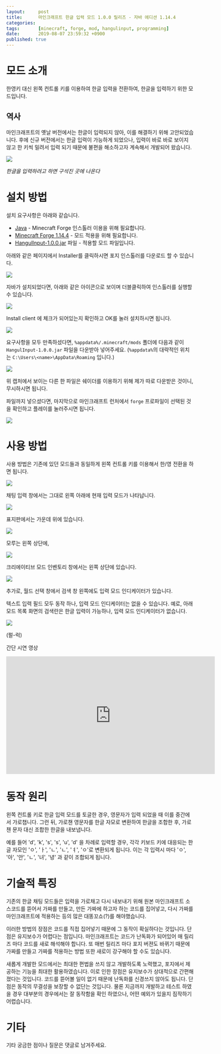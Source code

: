 ```yaml
---
layout:     post
title:      마인크래프트 한글 입력 모드 1.0.0 릴리즈 - 자바 에디션 1.14.4
categories:
tags:       [minecraft, forge, mod, hangulinput, programming]
date:       2019-08-07 23:59:32 +0900
published: true
---
```


# 모드 소개

한영키 대신 왼쪽 컨트롤 키를 이용하여 한글 입력을 전환하여, 한글을 입력하기 위한 모드입니다.

## 역사

마인크래프트의 옛날 버전에서는 한글이 입력되지 않아, 이를 해결하기 위해 고안되었습니다.
후에 신규 버전에서는 한글 입력이 가능하게 되었으나, 입력이 바로 바로 보이지 않고 한 키씩 밀려서 입력 되기 때문에 불편을 해소하고자 계속해서 개발되어 왔습니다.

![](/assets/posts/hangulinput-1.0.0/problem.png)

*한글을 입력하려고 하면 구석진 곳에 나온다*

# 설치 방법

설치 요구사항은 아래와 같습니다.

 * [Java](https://www.java.com/ko/) - Minecraft Forge 인스톨러 이용을 위해 필요합니다.
 * [Minecraft Forge 1.14.4](https://files.minecraftforge.net/maven/net/minecraftforge/forge/index_1.14.4.html) - 모드 적용을 위해 필요합니다.
 * [HangulInput-1.0.0.jar](https://github.com/rlj1202/HangulInput/releases/tag/1.0.0) 파일 - 적용할 모드 파일입니다.

아래와 같은 페이지에서 Installer를 클릭하시면 포지 인스톨러를 다운로드 할 수 있습니다.

<!-- more -->

![](/assets/posts/hangulinput-1.0.0/forge_page.png)

자바가 설치되었다면, 아래와 같은 아이콘으로 보이며 더블클릭하여 인스톨러를 실행할 수 있습니다.

![](/assets/posts/hangulinput-1.0.0/forge_installer_file.png)

Install client 에 체크가 되어있는지 확인하고 OK를 눌러 설치하시면 됩니다.

![](/assets/posts/hangulinput-1.0.0/forge_installer.png)


요구사항을 모두 만족하셨다면, ``%appdata%/.minecraft/mods`` 폴더에 다음과 같이
``HangulInput-1.0.0.jar`` 파일을 다운받아 넣어주세요.
(``%appdata%``의 대략적인 위치는 ``C:\Users\<name>\AppData\Roaming`` 입니다.)

![](/assets/posts/hangulinput-1.0.0/capture_0.png)

위 캡처에서 보이는 다른 한 파일은 쉐이더를 이용하기 위해 제가 따로 다운받은 것이니, 무시하시면 됩니다.

파일까지 넣으셨다면, 마지막으로 마인크래프트 런처에서 ``forge`` 프로파일이 선택된 것을 확인하고 플레이를 눌러주시면 됩니다.

![](/assets/posts/hangulinput-1.0.0/launcher.png)

# 사용 방법

사용 방법은 기존에 있던 모드들과 동일하게 왼쪽 컨트롤 키를 이용해서 한/영 전환을 하면 됩니다.

![](/assets/posts/hangulinput-1.0.0/screenshot_0.png)

채팅 입력 창에서는 그대로 왼쪽 아래에 현재 입력 모드가 나타납니다.

![](/assets/posts/hangulinput-1.0.0/screenshot_1.png)

표지판에서는 가운데 위에 있습니다.

![](/assets/posts/hangulinput-1.0.0/screenshot_2.png)

모루는 왼쪽 상단에,

![](/assets/posts/hangulinput-1.0.0/screenshot_3.png)

크리에이티브 모드 인벤토리 창에서는 왼쪽 상단에 있습니다.

![](/assets/posts/hangulinput-1.0.0/screenshot_4.png)

추가로, 월드 선택 창에서 검색 창 왼쪽에도 입력 모드 인디케이터가 있습니다.

텍스트 입력 필드 모두 동작 하나, 입력 모드 인디케이터는 없을 수 있습니다.
예로, 아래 모드 목록 화면의 검색란은 한글 입력이 가능하나, 입력 모드 인디케이터가 없습니다.

![](/assets/posts/hangulinput-1.0.0/screenshot_5.png)

(펄-럭)

간단 시연 영상

<iframe width="560" height="315" src="https://www.youtube.com/embed/0heqYohTLfA" frameborder="0" allow="accelerometer; autoplay; encrypted-media; gyroscope; picture-in-picture" allowfullscreen></iframe>

# 동작 원리

왼쪽 컨트롤 키로 한글 입력 모드를 토글한 경우, 영문자가 입력 되었을 때 이를 중간에서 가로챕니다.
그런 뒤, 가로챈 영문자를 한글 자모로 변환하여 한글을 조합한 후, 가로챈 문자 대신 조합한 한글을 내보냅니다.

예를 들어 'd', 'k', 's', 's', 'u', 'd' 을 차례로 입력할 경우, 각각 키보드 키에 대응되는 한글 자모인 'ㅇ', 'ㅏ', 'ㄴ', 'ㄴ', 'ㅕ', 'ㅇ'로 변환되게 됩니다.
이는 각 입력시 마다 'ㅇ', '아', '안', 'ㄴ', '녀', '녕' 과 같이 조합되게 됩니다.

# 기술적 특징

기존의 한글 채팅 모드들은 입력을 가로채고 다시 내보내기 위해 원본 마인크래프트 소스코드를 뜯어서 가짜를 만들고, 만든 가짜에 하고자 하는 코드를 집어넣고, 다시 가짜를 마인크래프트에 적용하는 등의 많은 대똥꼬쇼(?)를 해야했습니다.

이러한 방법의 장점은 코드를 직접 집어넣기 때문에 그 동작이 확실하다는 것입니다.
단점은 유지보수가 어렵다는 점입니다. 마인크래프트는 코드가 난독화가 되어있어 매 릴리즈 마다 코드를 새로 해석해야 합니다. 또 매번 릴리즈 마다 포지 버젼도 바뀌기 때문에 가짜를 만들고 가짜를 적용하는 방법 또한 새로이 강구해야 할 수도 있습니다.

새롭게 개발한 모드에서는 최대한 편법을 쓰지 않고 개발하도록 노력했고, 포지에서 제공하는 기능을 최대한 활용하였습니다.
이로 인한 장점은 유지보수가 상대적으로 간편해 졌다는 것입니다. 코드를 뜯어볼 일이 없기 때문에 난독화를 신경쓰지 않아도 됩니다. 단점은 동작의 무결성을 보장할 수 없단는 것입니다. 물론 지금까지 개발하고 테스트 하였을 경우 대부분의 경우에서는 잘 동작함을 확인 하였으나, 어떤 예외가 있을지 짐작하기 어렵습니다.

# 기타

기타 궁금한 점이나 질문은 댓글로 남겨주세요.
